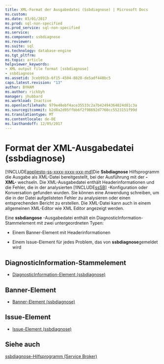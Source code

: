 ```yaml
---
title: XML-Format der Ausgabedatei (Ssbdiagnose) | Microsoft Docs
ms.custom: 
ms.date: 03/01/2017
ms.prod: sql-non-specified
ms.prod_service: sql-non-specified
ms.service: 
ms.component: ssbdiagnose
ms.reviewer: 
ms.suite: sql
ms.technology: database-engine
ms.tgt_pltfrm: 
ms.topic: article
helpviewer_keywords:
- XML output file format [ssbdiagnose]
- ssbdiagnose
ms.assetid: 3ceb991b-6f15-4504-8828-de5adf448bc5
caps.latest.revision: "13"
author: BYHAM
ms.author: rickbyh
manager: jhubbard
ms.workload: Inactive
ms.openlocfilehash: 979e48ebf4ace35533c2a7b42494364824d81c3a
ms.sourcegitcommit: b2d8a2d95ffbb6f2f98692d7760cc5523151f99d
ms.translationtype: MT
ms.contentlocale: de-DE
ms.lasthandoff: 12/05/2017
---
```

# <a name="xml-output-file-format-ssbdiagnose"></a>Format der XML-Ausgabedatei (ssbdiagnose)
[!INCLUDE[appliesto-ss-xxxx-xxxx-xxx-md](../../includes/appliesto-ss-xxxx-xxxx-xxx-md.md)]Die **Ssbdiagnose** Hilfsprogramm die Ausgabe als XML-Datei bereitgestellt, bei der Ausführung mit der **- XML-** wechseln. Die XML-Ausgabedatei enthält Headerinformationen und die Fehler, die in der analysierten [!INCLUDE[ssSB](../../includes/sssb-md.md)] -Konfiguration oder Konversation gefunden wurden. Sie können eine Anwendung schreiben, um die in der Datei aufgelisteten Fehler zu analysieren oder einen entsprechenden Bericht zu erstellen. Die XML-Datei kann auch in einem allgemeinen XML-Editor wie XML Editor angezeigt werden.  
  
 Eine **ssbdiangose** -Ausgabedatei enthält ein DiagnosticInformation-Stammelement mit zwei untergeordneten Typen:  
  
-   Einem Banner-Element mit Headerinformationen  
  
-   Einem Issue-Element für jedes Problem, das von **ssbdiagnose**gemeldet wird  
  
## <a name="diagnosticinformation-root-element"></a>DiagnosticInformation-Stammelement  
  
-   [DiagnosticInformation-Element &#40;ssbdiagnose&#41;](../../tools/ssbdiagnose/diagnosticinformation-element-ssbdiagnose.md)  
  
## <a name="banner-element"></a>Banner-Element  
  
-   [Banner-Element &#40;ssbdiagnose&#41;](../../tools/ssbdiagnose/banner-element-ssbdiagnose.md)  
  
## <a name="issue-element"></a>Issue-Element  
  
-   [Issue-Element &#40;ssbdiagnose&#41;](../../tools/ssbdiagnose/issue-element-ssbdiagnose.md)  
  
## <a name="see-also"></a>Siehe auch  
 [ssbdiagnose-Hilfsprogramm &#40;Service Broker&#41;](../../tools/ssbdiagnose/ssbdiagnose-utility-service-broker.md)  
  
  

